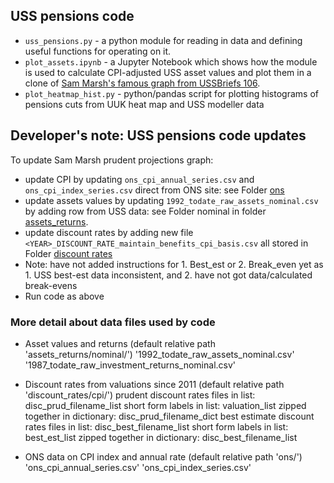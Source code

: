 
## USS pensions code
- `uss_pensions.py` - a python module for reading in data and defining useful functions for operating on it.
- `plot_assets.ipynb` - a Jupyter Notebook which shows how the module is used to calculate CPI-adjusted USS asset values and plot them in a clone of [Sam Marsh's famous graph from USSBriefs 106](https://medium.com/ussbriefs/how-extreme-prudence-and-misguided-risk-management-sent-the-uss-into-crisis-baf78c35d9e1).
- `plot_heatmap_hist.py` - python/pandas script for plotting histograms of pensions cuts from UUK heat map and USS modeller data

## Developer's note: USS pensions code updates

To update Sam Marsh prudent projections graph: 

- update CPI by updating `ons_cpi_annual_series.csv` and `ons_cpi_index_series.csv` direct from ONS site: see Folder [ons](https://github.com/SussexUCU/USS/tree/main/data/ons)
- update assets values by updating `1992_todate_raw_assets_nominal.csv` by adding row from USS data: see Folder nominal in folder [assets_returns](https://github.com/SussexUCU/USS/tree/main/data/assets_returns/nominal).
- update discount rates by adding new file `<YEAR>_DISCOUNT_RATE_maintain_benefits_cpi_basis.csv` all stored in Folder [discount rates](https://github.com/SussexUCU/USS/tree/main/data/discount_rates/cpi)
- Note: have not added instructions for 1. Best_est or 2. Break_even yet as 1. USS best-est data inconsistent, and 2. have not got data/calculated break-evens
- Run code as above

### More detail about data files used by code

- Asset values and returns (default relative path 'assets_returns/nominal/')
    '1992_todate_raw_assets_nominal.csv'
    '1987_todate_raw_investment_returns_nominal.csv'

- Discount rates from valuations since 2011 (default relative path 'discount_rates/cpi/')
    prudent discount rates files in list:           disc_prud_filename_list
        short form labels in list:                  valuation_list 
        zipped together in dictionary:              disc_prud_filename_dict
    best estimate discount rates files in list:     disc_best_filename_list
        short form labels in list:                  best_est_list 
        zipped together in dictionary:              disc_best_filename_list

- ONS data on CPI index and annual rate (default relative path 'ons/')
    'ons_cpi_annual_series.csv'
    'ons_cpi_index_series.csv'

  
